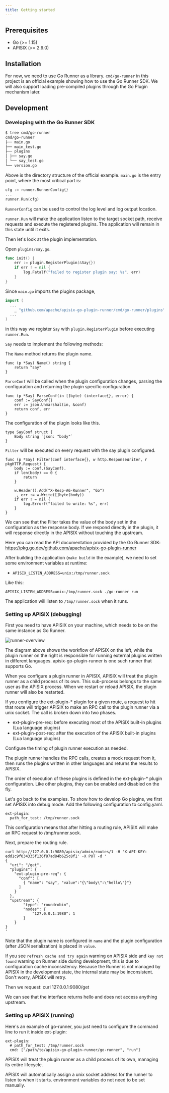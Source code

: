 ```yaml
---
title: Getting started
---
```


<!--
#
# Licensed to the Apache Software Foundation (ASF) under one or more
# contributor license agreements.  See the NOTICE file distributed with
# this work for additional information regarding copyright ownership.
# The ASF licenses this file to You under the Apache License, Version 2.0
# (the "License"); you may not use this file except in compliance with
# the License.  You may obtain a copy of the License at
#
#     http://www.apache.org/licenses/LICENSE-2.0
#
# Unless required by applicable law or agreed to in writing, software
# distributed under the License is distributed on an "AS IS" BASIS,
# WITHOUT WARRANTIES OR CONDITIONS OF ANY KIND, either express or implied.
# See the License for the specific language governing permissions and
# limitations under the License.
#
-->

## Prerequisites

* Go (>= 1.15)
* APISIX (>= 2.9.0)

## Installation

For now, we need to use Go Runner as a library. `cmd/go-runner` in this project is an official example showing how to use the Go Runner SDK.
We will also support loading pre-compiled plugins through the Go Plugin mechanism later.

## Development

### Developing with the Go Runner SDK

```bash
$ tree cmd/go-runner
cmd/go-runner
├── main.go
├── main_test.go
├── plugins
│ ├── say.go
│ └── say_test.go
└── version.go
```

Above is the directory structure of the official example. `main.go` is the entry point, where the most critical part is:

```go
cfg := runner.RunnerConfig{}
...
runner.Run(cfg)
```

`RunnerConfig` can be used to control the log level and log output location.

`runner.Run` will make the application listen to the target socket path, receive requests and execute the registered plugins. The application will remain in this state until it exits.

Then let's look at the plugin implementation.

Open `plugins/say.go`.

```go
func init() {
	err := plugin.RegisterPlugin(&Say{})
	if err ! = nil {
		log.Fatalf("failed to register plugin say: %s", err)
	}
}
```

Since `main.go` imports the plugins package,

```go
import (
  ...
	_ "github.com/apache/apisix-go-plugin-runner/cmd/go-runner/plugins"
  ...
)
```

in this way we register `Say` with `plugin.RegisterPlugin` before executing `runner.Run`.

`Say` needs to implement the following methods:

The `Name` method returns the plugin name.

```
func (p *Say) Name() string {
	return "say"
}
```

`ParseConf` will be called when the plugin configuration changes, parsing the configuration and returning the plugin specific configuration.

```
func (p *Say) ParseConf(in []byte) (interface{}, error) {
	conf := SayConf{}
	err := json.Unmarshal(in, &conf)
	return conf, err
}
```

The configuration of the plugin looks like this.

```
type SayConf struct {
	Body string `json: "body"`
}
```

`Filter` will be executed on every request with the say plugin configured.

```
func (p *Say) Filter(conf interface{}, w http.ResponseWriter, r pkgHTTP.Request) {
	body := conf.(SayConf).
	if len(body) == 0 {
		return
	}

	w.Header().Add("X-Resp-A6-Runner", "Go")
	_, err := w.Write([]byte(body))
	if err ! = nil {
		log.Errorf("failed to write: %s", err)
	}
}
```

We can see that the Filter takes the value of the body set in the configuration as the response body. If we respond directly in the plugin, it will response directly in the APISIX without touching the upstream.

Here you can read the API documentation provided by the Go Runner SDK: https://pkg.go.dev/github.com/apache/apisix-go-plugin-runner

After building the application (`make build` in the example), we need to set some environment variables at runtime:

* `APISIX_LISTEN_ADDRESS=unix:/tmp/runner.sock`

Like this:

```
APISIX_LISTEN_ADDRESS=unix:/tmp/runner.sock ./go-runner run
```

The application will listen to `/tmp/runner.sock` when it runs.

### Setting up APISIX (debugging)

First you need to have APISIX on your machine, which needs to be on the same instance as Go Runner.

![runner-overview](../../assets/images/runner-overview.png)

The diagram above shows the workflow of APISIX on the left, while the plugin runner on the right is responsible for running external plugins written in different languages. apisix-go-plugin-runner is one such runner that supports Go.

When you configure a plugin runner in APISIX, APISIX will treat the plugin runner as a child process of its own. This sub-process belongs to the same user as the APISIX process. When we restart or reload APISIX, the plugin runner will also be restarted.

If you configure the ext-plugin-* plugin for a given route, a request to hit that route will trigger APISIX to make an RPC call to the plugin runner via a unix socket. The call is broken down into two phases.

- ext-plugin-pre-req: before executing most of the APISIX built-in plugins (Lua language plugins)
- ext-plugin-post-req: after the execution of the APISIX built-in plugins (Lua language plugins)

Configure the timing of plugin runner execution as needed.

The plugin runner handles the RPC calls, creates a mock request from it, then runs the plugins written in other languages and returns the results to APISIX.

The order of execution of these plugins is defined in the ext-plugin-* plugin configuration. Like other plugins, they can be enabled and disabled on the fly.

Let's go back to the examples. To show how to develop Go plugins, we first set APISIX into debug mode. Add the following configuration to config.yaml.

```
ext-plugin:
  path_for_test: /tmp/runner.sock
```

This configuration means that after hitting a routing rule, APISIX will make an RPC request to /tmp/runner.sock.

Next, prepare the routing rule.

```
curl http://127.0.0.1:9080/apisix/admin/routes/1 -H 'X-API-KEY: edd1c9f034335f136f87ad84b625c8f1' -X PUT -d '
{
  "uri": "/get",
  "plugins": {
    "ext-plugin-pre-req": {
      "conf": [
        { "name": "say", "value":"{\"body\":\"hello\"}"}
      ]
    }
  },
  "upstream": {
        "type": "roundrobin",
        "nodes": {
            "127.0.0.1:1980": 1
        }
    }
}
'
```

Note that the plugin name is configured in `name` and the plugin configuration (after JSON serialization) is placed in `value`.

If you see `refresh cache and try again` warning on APISIX side and `key not found` warning on Runner side during development, this is due to configuration cache inconsistency. Because the Runner is not managed by APISIX in the development state, the internal state may be inconsistent. Don't worry, APISIX will retry.

Then we request: curl 127.0.0.1:9080/get

We can see that the interface returns hello and does not access anything upstream.

### Setting up APISIX (running)

Here's an example of go-runner, you just need to configure the command line to run it inside ext-plugin:

```
ext-plugin:
  # path_for_test: /tmp/runner.sock
  cmd: ["/path/to/apisix-go-plugin-runner/go-runner", "run"]
```

APISIX will treat the plugin runner as a child process of its own, managing its entire lifecycle.

APISIX will automatically assign a unix socket address for the runner to listen to when it starts. environment variables do not need to be set manually.
